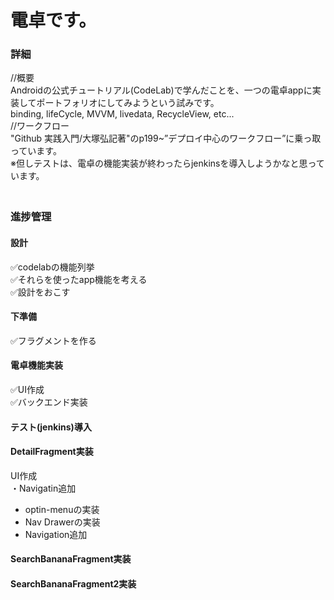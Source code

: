 # 電卓です。  

### 詳細  
//概要  
Androidの公式チュートリアル(CodeLab)で学んだことを、一つの電卓appに実装してポートフォリオにしてみようという試みです。  
binding, lifeCycle, MVVM, livedata, RecycleView, etc...  
//ワークフロー  
"Github 実践入門/大塚弘記著"のp199~”デプロイ中心のワークフロー”に乗っ取っています。  
※但しテストは、電卓の機能実装が終わったらjenkinsを導入しようかなと思っています。  
　　
### 進捗管理
#### 設計  
✅codelabの機能列挙  
✅それらを使ったapp機能を考える  
✅設計をおこす  
#### 下準備  
✅フラグメントを作る  
#### 電卓機能実装  
✅UI作成  
✅バックエンド実装  
#### テスト(jenkins)導入  
#### DetailFragment実装  
UI作成  
・Navigatin追加  
  - optin-menuの実装  
  - Nav Drawerの実装  
  - Navigation追加
#### SearchBananaFragment実装  
#### SearchBananaFragment2実装  

